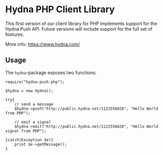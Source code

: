 # Hydna PHP Client Library

This first version of our client library for PHP implements support for the
Hydna Push API. Future versions will include support for the full set of
features.

More info: https://www.hydna.com/

## Usage

The `hydna`-package exposes two functions:

    require("hydna-push.php");

    $hydna = new Hydna(); 

	try{
		// send a message
		$hydna->push("http://public.hydna.net/1122556828", "Hello World from PHP");
		
		// emit a signal
		$hydna->emit("http://public.hydna.net/1122556828", "Hello World signal from PHP");
		
	}catch(Exception $e){
		print $e->getMessage();
	}    